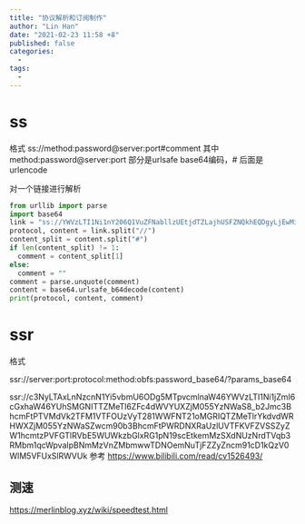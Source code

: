 ```yaml
---
title: "协议解析和订阅制作"
author: "Lin Han"
date: "2021-02-23 11:58 +8"
published: false
categories:
  -
tags:
  -
---
```


# ss
格式
ss://method:password@server:port#comment
其中 method:password@server:port 部分是urlsafe base64编码，# 后面是urlencode

对一个链接进行解析
```python
from urllib import parse
import base64
link = "ss://YWVzLTI1Ni1nY206Q1VuZFNabllzUEtjdTZLajhUSFZNQkhEQDgyLjEwMi4xNi45OTozOTc3Mg==#%E8%8A%82%E7%82%B9%E5%90%8D%E7%A7%B0"
protocol, content = link.split("//")
content_split = content.split("#")
if len(content_split) != 1:
  comment = content_split[1]
else:
  comment = ""
comment = parse.unquote(comment)
content = base64.urlsafe_b64decode(content)
print(protocol, content, comment)
```

# ssr
格式

ssr://server:port:protocol:method:obfs:password_base64/?params_base64

ssr://c3NyLTAxLnNzcnN1Yi5vbmU6ODg5MTpvcmlnaW46YWVzLTI1Ni1jZmI6cGxhaW46YUhSMGNITTZMeTl6ZFc4dWVYUXZjM055YzNWaS8_b2Jmc3BhcmFtPTVMdVk2TFM1VTFOUzVyT281WWFNT21oMGRIQTZMeTlrYkdvdWRHWXZjM055YzNWaSZwcm90b3BhcmFtPWRDNXRaUzlUVTFKVFZVSSZyZW1hcmtzPVFGTlRVbE5WUWkzbGlxRG1pN19scEtkemMzSXdNUzNrdTVqb3RMbm1qcWpvalpBNmMzVnZMbmwwTDNOemNuTjFZZyZncm91cD1kQzV0WlM5VFUxSlRWVUk
参考
https://www.bilibili.com/read/cv1526493/


## 测速

https://merlinblog.xyz/wiki/speedtest.html
